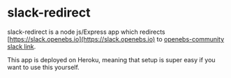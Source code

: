 # slack-redirect

slack-redirect is a node js/Express app which redirects [https://slack.openebs.io](https://slack.openebs.io) to [openebs-community slack link](https://openebs-community.slack.com/join/shared_invite/enQtMjQzMTg4NTcyNTY2LTJiMzVjYjA5ZDk3YmI4NjAxY2QyYmI3MTA1MmUxMTAzNTU0NTM5NTViOTIxMjA1NWQ4NzVmMTBiNjk0NDU1YzQ).

This app is deployed on Heroku, meaning that setup is super easy if you want to use this yourself.
